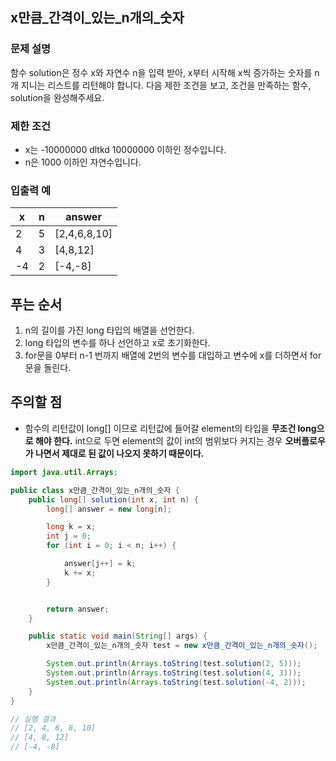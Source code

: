 ## x만큼\_간격이\_있는\_n개의\_숫자

### 문제 설명

함수 solution은 정수 x와 자연수 n을 입력 받아, x부터 시작해 x씩 증가하는 숫자를 n개 지니는 리스트를 리턴해야 합니다. 다음 제한 조건을 보고, 조건을 만족하는 함수, solution을 완성해주세요.

### 제한 조건

* x는 -10000000 dltkd 10000000 이하인 정수입니다.
* n은 1000 이하인 자연수입니다. 

### 입출력 예

| x | n | answer       |
|---|---|--------------|
| 2 | 5 | [2,4,6,8,10] |
| 4 | 3 | [4,8,12] |
|-4 | 2 | [-4,-8] |


## 푸는 순서 

1. n의 길이를 가진 long 타입의 배열을 선언한다. 
2. long 타입의 변수를 하나 선언하고 x로 초기화한다.
3. for문을 0부터 n-1 번까지 배열에 2번의 변수를 대입하고 변수에 x를 더하면서 for문을 돌린다.

## 주의할 점 

* 함수의 리턴값이 long[] 이므로 리턴값에 들어갈 element의 타입을 **무조건 long으로 해야 한다.** int으로 두면 element의 값이 int의 범위보다 커지는 경우 **오버플로우가 나면서 제대로 된 값이 나오지 못하기 때문이다.** 


```java
import java.util.Arrays;

public class x만큼_간격이_있는_n개의_숫자 {
    public long[] solution(int x, int n) {
        long[] answer = new long[n];

        long k = x;
        int j = 0;
        for (int i = 0; i < n; i++) {

            answer[j++] = k;
            k += x;
        }


        return answer;
    }

    public static void main(String[] args) {
        x만큼_간격이_있는_n개의_숫자 test = new x만큼_간격이_있는_n개의_숫자();

        System.out.println(Arrays.toString(test.solution(2, 5)));
        System.out.println(Arrays.toString(test.solution(4, 3)));
        System.out.println(Arrays.toString(test.solution(-4, 2)));
    }
}

// 실행 결과 
// [2, 4, 6, 8, 10]
// [4, 8, 12]
// [-4, -8]
```
